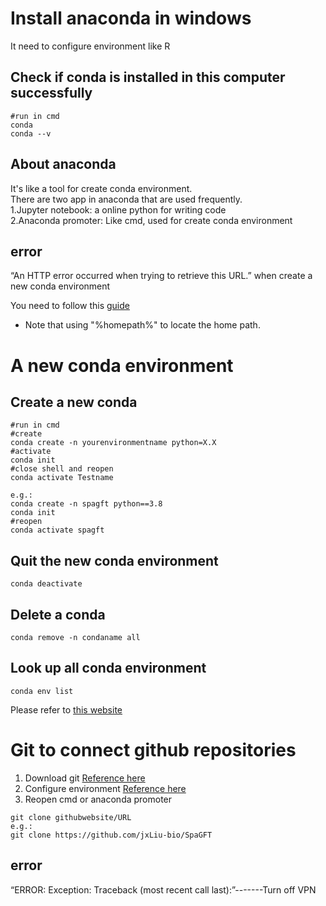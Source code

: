 # Install anaconda in windows
It need to configure environment like  R

## Check if conda is installed in this computer successfully  
```{r}
#run in cmd
conda
conda --v
```
## About anaconda
It's like a tool for create conda environment.  
There are two app in anaconda that are used frequently.  
1.Jupyter notebook: a online python for writing code  
2.Anaconda promoter: Like cmd, used for create conda environment

## error
“An HTTP error occurred when trying to retrieve this URL.” when create a new conda environment  

You need to follow this [guide](https://blog.csdn.net/z124560745/article/details/106819527)

- Note that using "%homepath%" to locate the home path.

#  A new conda environment  
## Create a new conda
```{r}
#run in cmd
#create
conda create -n yourenvironmentname python=X.X
#activate
conda init
#close shell and reopen
conda activate Testname

e.g.:
conda create -n spagft python==3.8
conda init
#reopen
conda activate spagft
```  
## Quit the new conda environment
```{r}
conda deactivate
```
## Delete a conda
```{r}
conda remove -n condaname all
```
## Look up all conda environment  
```{r}
conda env list
```
Please refer to [this website](https://blog.csdn.net/weixin_47381639/article/details/119798672)

# Git to connect github repositories
1. Download git [Reference here](https://blog.csdn.net/Passerby_Wang/article/details/120767020)
2. Configure environment [Reference here](https://www.cnblogs.com/ldq678/p/13287924.html)
3. Reopen cmd or anaconda promoter
```{r}
git clone githubwebsite/URL
e.g.:
git clone https://github.com/jxLiu-bio/SpaGFT
```
## error
“ERROR: Exception:
Traceback (most recent call last):”-------Turn off VPN
